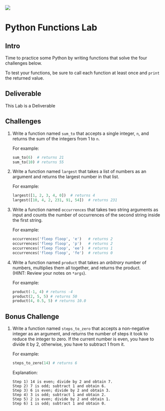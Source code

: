 <img src="https://i.imgur.com/Q5SFLV2.png">

# Python Functions Lab

## Intro

Time to practice some Python by writing functions that solve the four challenges below.

To test your functions, be sure to call each function at least once and `print` the returned value.

## Deliverable

This Lab is a Deliverable

## Challenges

1. Write a function named `sum_to` that accepts a single integer, `n`, and returns the sum of the integers from 1 to `n`.
	
	For example:

	```python
	sum_to(6)  # returns 21
	sum_to(10) # returns 55
	```

2. Write a function named `largest` that takes a list of numbers as an argument and returns the largest number in that list.

	For example:
	
	```python
	largest([1, 2, 3, 4, 0])  # returns 4
	largest([10, 4, 2, 231, 91, 54])  # returns 231
	```

3. Write a function named `occurrences` that takes two string arguments as input and counts the number of occurrences of the second string inside the first string.

	For example:

	```python
	occurrences('fleep floop', 'e')   # returns 2
	occurrences('fleep floop', 'p')   # returns 2
	occurrences('fleep floop', 'ee')  # returns 1
	occurrences('fleep floop', 'fe')  # returns 0
	```

4. Write a function named `product` that takes an *arbitrary* number of numbers, multiplies them all together, and returns the product.<br>(HINT: Review your notes on `*args`).

	For example:
	
	```python
	product(-1, 4) # returns -4
	product(2, 5, 5) # returns 50
	product(4, 0.5, 5) # returns 10.0
	```

## Bonus Challenge

1. Write a function named `steps_to_zero` that accepts a non-negative integer as an argument, and returns the number of steps it took to reduce the integer to zero. If the current number is even, you have to divide it by 2, otherwise, you have to subtract 1 from it.
	
	For example:
	
	```python
	steps_to_zero(14) # returns 6
	```
	
	Explanation:
	```
	Step 1) 14 is even; divide by 2 and obtain 7. 
	Step 2) 7 is odd; subtract 1 and obtain 6.
	Step 3) 6 is even; divide by 2 and obtain 3. 
	Step 4) 3 is odd; subtract 1 and obtain 2. 
	Step 5) 2 is even; divide by 2 and obtain 1. 
	Step 6) 1 is odd; subtract 1 and obtain 0.
	```
